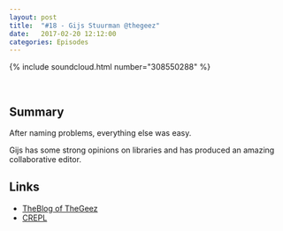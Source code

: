 ```yaml
---
layout: post
title:  "#18 - Gijs Stuurman @thegeez"
date:   2017-02-20 12:12:00
categories: Episodes
---
```


{% include soundcloud.html number="308550288" %}

<br>

## Summary

After naming problems, everything else was easy.

Gijs has some strong opinions on libraries and has produced an amazing collaborative editor.

## Links

- <a href="https://twitter.com/thegeez" target="_blank">TheBlog of TheGeez</a>
- <a href="http://thegeez.net" target="_blank">CREPL</a>
